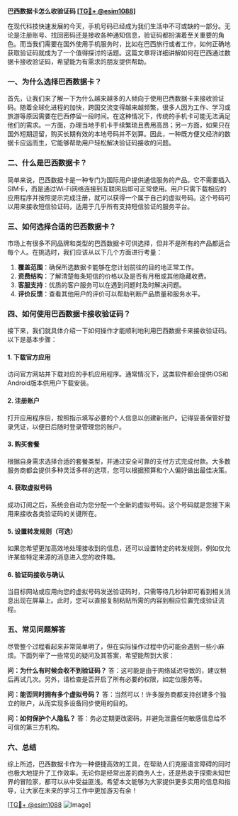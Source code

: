 **巴西数据卡怎么收验证码 [[TG💪+ @esim1088](https://t.me/s/esim1088)]**

在现代科技快速发展的今天，手机号码已经成为我们生活中不可或缺的一部分。无论是注册账号、找回密码还是接收各种通知信息，验证码都扮演着至关重要的角色。而当我们需要在国外使用手机服务时，比如在巴西旅行或者工作，如何正确地获取验证码就成为了一个值得探讨的话题。这篇文章将详细讲解如何在巴西通过数据卡接收验证码，希望能为有需求的朋友提供帮助。

### 一、为什么选择巴西数据卡？

首先，让我们来了解一下为什么越来越多的人倾向于使用巴西数据卡来接收验证码。随着全球化进程的加快，跨国交流变得越来越频繁，很多人因为工作、学习或旅游等原因需要在巴西停留一段时间。在这种情况下，传统的手机卡可能无法满足他们的需求。一方面，办理当地手机卡手续繁琐且费用高昂；另一方面，如果只在国外短期逗留，购买长期有效的本地号码并不划算。因此，一种既方便又经济的数据卡应运而生，它能够帮助用户轻松解决验证码接收的问题。

### 二、什么是巴西数据卡？

简单来说，巴西数据卡是一种专门为国际用户提供通信服务的产品。它不需要插入SIM卡，而是通过Wi-Fi网络连接到互联网后即可正常使用。用户只需下载相应的应用程序并按照提示完成注册，就可以获得一个属于自己的虚拟号码。这个号码可以用来接收短信验证码，适用于几乎所有支持短信验证的服务平台。

### 三、如何选择合适的巴西数据卡？

市场上有很多不同品牌和类型的巴西数据卡可供选择，但并不是所有的产品都适合每个人。在挑选时，我们应该从以下几个方面进行考量：

1. **覆盖范围**：确保所选数据卡能够在您计划前往的目的地正常工作。
2. **资费结构**：了解清楚每条短信的价格以及是否有月租或其他隐藏收费。
3. **客服支持**：优质的客户服务可以在遇到问题时及时解决问题。
4. **评价反馈**：查看其他用户的评价可以帮助判断产品质量和服务水平。

### 四、如何使用巴西数据卡接收验证码？

接下来，我们就具体介绍一下如何操作才能顺利地利用巴西数据卡来接收验证码。以下是基本步骤：

#### 1. 下载官方应用
访问官方网站并下载对应的手机应用程序。通常情况下，这类软件都会提供iOS和Android版本供用户下载安装。

#### 2. 注册账户
打开应用程序后，按照指示填写必要的个人信息以创建新账户。记得妥善保管好登录凭证，以便日后随时登录管理您的账户。

#### 3. 购买套餐
根据自身需求选择合适的套餐类型，并通过安全可靠的支付方式完成付款。大多数服务商都会提供多种灵活多样的选项，您可以根据预算和个人偏好做出最佳决策。

#### 4. 获取虚拟号码
成功订阅之后，系统会自动为您分配一个全新的虚拟号码。这个号码就是您接下来用来接收各类验证码的关键所在。

#### 5. 设置转发规则（可选）
如果您希望更加高效地处理接收到的信息，还可以设置特定的转发规则，例如仅允许某些特定来源的消息进入您的收件箱。

#### 6. 验证码接收与确认
当目标网站或应用向您的虚拟号码发送验证码时，只需等待几秒钟即可看到相关消息出现在屏幕上。此时，您可以直接复制粘贴所需的内容到相应位置完成验证流程。

### 五、常见问题解答

尽管整个过程看起来非常简单明了，但在实际操作过程中仍可能会遇到一些小麻烦。下面列举了一些常见的疑问及其答案，希望能帮到大家：

**问：为什么有时候会收不到验证码？**
答：这可能是由于网络延迟导致的，建议稍后再试几次。另外，请检查是否开启了所有必要的权限，如定位服务等。

**问：能否同时拥有多个虚拟号码？**
答：当然可以！许多服务商都支持创建多个独立的账户，从而实现多设备同步使用的目的。

**问：如何保护个人隐私？**
答：务必定期更改密码，并避免泄露任何敏感信息给不可信的第三方机构。

### 六、总结

综上所述，巴西数据卡作为一种便捷高效的工具，在帮助人们克服语言障碍的同时也极大地提升了工作效率。无论你是经常出差的商务人士，还是热衷于探索未知世界的冒险家，都可以从中受益匪浅。希望本文能够为大家提供更多实用的信息和指导，让大家在未来的学习工作中更加游刃有余！

[[TG💪+ @esim1088](https://t.me/s/esim1088) ![Image](https://i.postimg.cc/4NQfJmqS/Snipaste-2025-05-13-00-14-12.png)]
